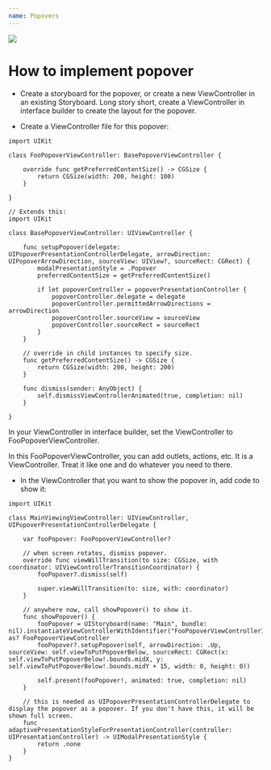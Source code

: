 ```yaml
---
name: Popovers
---
```


![](/docs/images/ios_popover.png)

# How to implement popover

* Create a storyboard for the popover, or create a new ViewController in an existing Storyboard. Long story short, create a ViewController in interface builder to create the layout for the popover.

* Create a ViewController file for this popover:

```
import UIKit

class FooPopoverViewController: BasePopoverViewController {

    override func getPreferredContentSize() -> CGSize {
        return CGSize(width: 200, height: 100)
    }

}

// Extends this:
import UIKit

class BasePopoverViewController: UIViewController {

    func setupPopover(delegate: UIPopoverPresentationControllerDelegate, arrowDirection: UIPopoverArrowDirection, sourceView: UIView?, sourceRect: CGRect) {
        modalPresentationStyle = .Popover
        preferredContentSize = getPreferredContentSize()

        if let popoverController = popoverPresentationController {
            popoverController.delegate = delegate
            popoverController.permittedArrowDirections = arrowDirection
            popoverController.sourceView = sourceView
            popoverController.sourceRect = sourceRect
        }
    }

    // override in child instances to specify size.
    func getPreferredContentSize() -> CGSize {
        return CGSize(width: 200, height: 200)
    }

    func dismiss(sender: AnyObject) {
        self.dismissViewControllerAnimated(true, completion: nil)
    }

}
```

In your ViewController in interface builder, set the ViewController to FooPopoverViewController.

In this FooPopoverViewController, you can add outlets, actions, etc. It is a ViewController. Treat it like one and do whatever you need to there.

* In the ViewController that you want to show the popover in, add code to show it:

```
import UIKit

class MainViewingViewController: UIViewController, UIPopoverPresentationControllerDelegate {

    var fooPopover: FooPopoverViewController?

    // when screen rotates, dismiss popover.
    override func viewWillTransition(to size: CGSize, with coordinator: UIViewControllerTransitionCoordinator) {
        fooPopover?.dismiss(self)

        super.viewWillTransition(to: size, with: coordinator)
    }

    // anywhere now, call showPopover() to show it.
    func showPopover() {
        fooPopover = UIStoryboard(name: "Main", bundle: nil).instantiateViewControllerWithIdentifier("FooPopoverViewControllerId") as? FooPopoverViewController
        fooPopover?.setupPopover(self, arrowDirection: .Up, sourceView: self.viewToPutPopoverBelow, sourceRect: CGRect(x: self.viewToPutPopoverBelow!.bounds.midX, y: self.viewToPutPopoverBelow!.bounds.midY + 15, width: 0, height: 0))

        self.present(fooPopover!, animated: true, completion: nil)
    }    

    // this is needed as UIPopoverPresentationControllerDelegate to display the popover as a popover. If you don't have this, it will be shown full screen.
    func adaptivePresentationStyleForPresentationController(controller: UIPresentationController) -> UIModalPresentationStyle {
        return .none
    }
}
```
